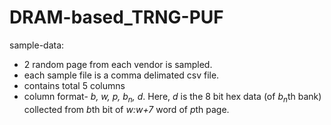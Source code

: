 # DRAM-based_TRNG-PUF

sample-data:

<ul>

<li> 2 random page from each vendor is sampled.

<li> each sample file is a comma delimated csv file.

<li> contains total 5 columns

<li> column format- <i>b, w, p, b<sub>n</sub>, d</i>. Here, <i>d</i> is the 8 bit hex data (of <i>b<sub>n</sub></i>th bank) collected from <i>b</i>th bit of <i>w:w+7</i> word of <i>p</i>th page.
